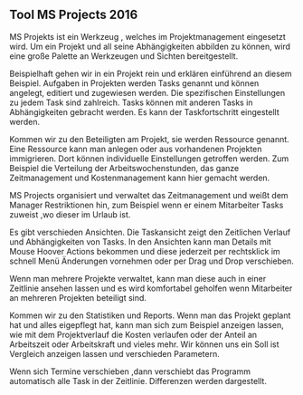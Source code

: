 Tool MS Projects 2016
---
MS Projekts ist ein Werkzeug , welches im Projektmanagement eingesetzt wird.
Um ein Projekt und all seine Abhängigkeiten abbilden zu können, wird eine große Palette an Werkzeugen und Sichten bereitgestellt. 

Beispielhaft gehen wir in ein Projekt rein und erklären einführend an diesem Beispiel. 
Aufgaben in Projekten werden Tasks genannt und können angelegt, editiert und zugewiesen werden.
Die spezifischen Einstellungen zu jedem Task sind zahlreich. Tasks können mit anderen Tasks in Abhängigkeiten gebracht werden.
Es kann der Taskfortschritt eingestellt werden.

Kommen wir zu den Beteiligten am Projekt, sie werden Ressource genannt. Eine Ressource kann man anlegen oder aus vorhandenen Projekten immigrieren. Dort können individuelle Einstellungen getroffen werden. Zum Beispiel die Verteilung der Arbeitswochenstunden, das ganze Zeitmanagement und Kostenmanagement kann hier gemacht werden.

MS Projects organisiert und verwaltet das Zeitmanagement und weißt dem Manager Restriktionen hin, zum Beispiel wenn er einem Mitarbeiter Tasks zuweist ,wo dieser im Urlaub ist.

Es gibt verschieden Ansichten. Die Taskansicht zeigt den Zeitlichen Verlauf und Abhängigkeiten von Tasks. In den Ansichten kann man Details mit Mouse Hoover Actions bekommen und diese jederzeit per rechtsklick im schnell Menü Änderungen vornehmen oder per Drag und Drop verschieben.

Wenn man mehrere Projekte verwaltet, kann man diese auch in einer Zeitlinie ansehen lassen und es wird komfortabel geholfen wenn Mitarbeiter an mehreren Projekten beteiligt sind.

Kommen wir zu den Statistiken und Reports. Wenn man das Projekt geplant hat und alles eigepflegt hat, kann man sich zum Beispiel anzeigen lassen, wie mit dem Projektverlauf die Kosten verlaufen oder der Anteil an Arbeitszeit oder Arbeitskraft und vieles mehr. Wir können uns ein Soll ist Vergleich anzeigen lassen und verschieden Parametern.

Wenn sich Termine verschieben ,dann verschiebt das Programm automatisch alle Task in der Zeitlinie. Differenzen werden dargestellt.
